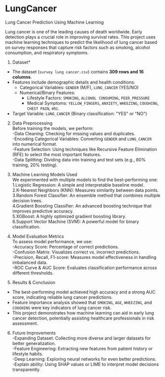 # LungCancer
Lung Cancer Prediction Using Machine Learning  
  
Lung cancer is one of the leading causes of death worldwide. Early detection plays a crucial role in improving survival rates. This project uses machine learning techniques to predict the likelihood of lung cancer based on survey responses that capture risk factors such as smoking, alcohol consumption, and respiratory symptoms.  

1. Dataset*  
- The dataset (`survey lung cancer.csv`) contains **309 rows and 16 columns**.  
- Features include demographic details and health conditions:  
  - Categorical Variables: `GENDER` (M/F), `LUNG_CANCER` (YES/NO)  
  - Numerical/Binary Features:  
    - Lifestyle Factors: `SMOKING`, `ALCOHOL CONSUMING`, `PEER_PRESSURE`  
    - Medical Symptoms: `YELLOW_FINGERS`, `ANXIETY`, `WHEEZING`, `COUGHING`, `CHEST PAIN`, etc.  
- Target Variable: `LUNG_CANCER` (Binary classification: "YES" or "NO")  

2. Data Preprocessing  
Before training the models, we perform:  
-Data Cleaning: Checking for missing values and duplicates.  
-Encoding Categorical Variables: Converting `GENDER` and `LUNG_CANCER` into numerical format.  
-Feature Selection: Using techniques like Recursive Feature Elimination (RFE) to select the most important features.  
-Data Splitting: Dividing data into training and test sets (e.g., 80% training, 20% testing).  

3. Machine Learning Models Used  
We experimented with multiple models to find the best-performing one:  
1.Logistic Regression: A simple and interpretable baseline model.  
2.K-Nearest Neighbors (KNN): Measures similarity between data points.  
3.Random Forest Classifier: An ensemble method that combines multiple decision trees.  
4.Gradient Boosting Classifier: An advanced boosting technique that improves predictive accuracy.  
5.XGBoost: A highly optimized gradient boosting library.  
6.Support Vector Machine (SVM): A powerful model for binary classification.  

4. Model Evaluation Metrics  
To assess model performance, we use:  
-Accuracy Score: Percentage of correct predictions.  
-Confusion Matrix: Visualizes correct vs. incorrect predictions.  
-Precision, Recall, F1-score: Measures model effectiveness in handling imbalanced data.  
-ROC Curve & AUC Score: Evaluates classification performance across different thresholds.  

5. Results & Conclusion  
- The best-performing model achieved high accuracy and a strong AUC score, indicating reliable lung cancer predictions.  
- Feature importance analysis showed that `SMOKING`, `AGE`, `WHEEZING`, and `COUGHING` were key indicators of lung cancer risk.  
- This project demonstrates how machine learning can aid in early lung cancer detection, potentially assisting healthcare professionals in risk assessment.  

6. Future Improvements  
-Expanding Dataset: Collecting more diverse and larger datasets for better generalization.  
-Feature Engineering: Extracting new features from patient history or lifestyle habits.  
-Deep Learning: Exploring neural networks for even better predictions.  
-Explain ability: Using SHAP values or LIME to interpret model decisions transparently.  
